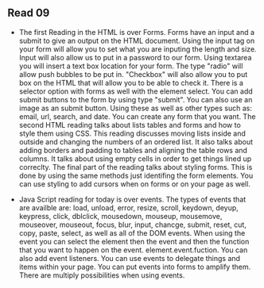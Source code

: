 ## Read 09

- The first Reading in the HTML is over Forms. Forms have an input and a submit to give an output on the HTML document. Using the input tag on your form will allow you to set what you are inputing the length and size. Input will also allow us to put in a password to our form. Using textarea you will insert a text box location for your form. The type "radio" will allow push bubbles to be put in. "Checkbox" will also allow you to put box on the HTML that will allow you to be able to check it. There is a selector option with forms as well with the element select. You can add submit buttons to the form by using type "submit". You can also use an image as an submit button. Using these as well as other types such as: email, url, search, and date. You can create any form that you want. The second HTML reading talks about lists tables and forms and how to style them using CSS. This reading discusses moving lists inside and outside and changing the numbers of an ordered list. It also talks about adding borders and padding to tables and aligning the table rows and columns. It talks about using empty cells in order to get things lined up correclty. The final part of the reading talks about styling forms. This is done by using the same methods just identifing the form elements. You can use styling to add cursors when on forms or on your page as well. 

- Java Script reading for today is over events. The types of events that are availble are: load, unload, error, resize, scroll, keydown, deyup, keypress, click, dblclick, mousedown, mouseup, mousemove, mouseover, mouseout, focus, blur, input, chancge, submit, reset, cut, copy, paste, select, as well as all of the DOM events. When using the event you can select the element then the event and then the function that you want to happen on the event. element.event.fuction. You can also add event listeners. You can use events to delegate things and items within your page. You can put events into forms to amplify them. There are multiply possibilities when using events. 